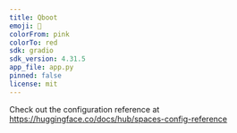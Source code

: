 ```yaml
---
title: Qboot
emoji: 🐨
colorFrom: pink
colorTo: red
sdk: gradio
sdk_version: 4.31.5
app_file: app.py
pinned: false
license: mit
---
```


Check out the configuration reference at https://huggingface.co/docs/hub/spaces-config-reference
